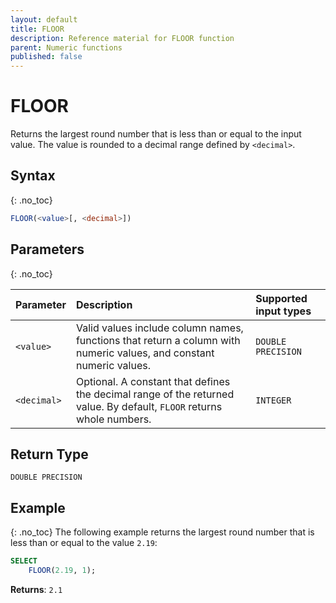 ```yaml
---
layout: default
title: FLOOR
description: Reference material for FLOOR function
parent: Numeric functions
published: false
---
```


# FLOOR

Returns the largest round number that is less than or equal to the input value. The value is rounded to a decimal range defined by `<decimal>`.

## Syntax
{: .no_toc}

```sql
FLOOR(<value>[, <decimal>])
```
## Parameters 
{: .no_toc}

| Parameter | Description                                                                                                                   | Supported input types | 
| :--------- | :----------------------------------------------------------------------------------------------------------------------------- |:-----|
| `<value>`   | Valid values include column names, functions that return a column with numeric values, and constant numeric values.           | `DOUBLE PRECISION` |
| `<decimal>`   | Optional. A constant that defines the decimal range of the returned value. By default, `FLOOR` returns whole numbers.  | `INTEGER` |

## Return Type
`DOUBLE PRECISION` 

## Example
{: .no_toc}
The following example returns the largest round number that is less than or equal to the value `2.19`: 
```sql
SELECT
    FLOOR(2.19, 1);
```

**Returns**: `2.1`

